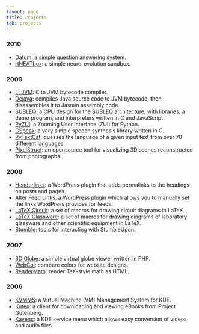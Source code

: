 ```yaml
---
layout: page
title: Projects
tab: projects
---
```


### 2010

 * [Datum](/projects/datum/): a simple question answering system.
 * [rtNEATbox](/projects/rtneatbox/): a simple neuro-evolution sandbox.

### 2009

 * [LLJVM](/projects/lljvm/): C to JVM bytecode compiler.
 * [DejaVa](/projects/dejava/): compiles Java source code to JVM bytecode, then disassembles it to Jasmin assembly code.
 * [SUBLEQ](/projects/subleq/): a CPU design for the SUBLEQ architecture, with libraries, a demo program, and interpreters written in C and JavaScript.
 * [PyZUI](/projects/pyzui/): a Zooming User Interface (ZUI) for Python.
 * [CSpeak](/projects/cspeak/): a very simple speech synthesis library written in C.
 * [PyTextCat](/projects/pytextcat/): guesses the language of a given input text from over 70 different languages.
 * [PixelStruct](/projects/pixelstruct/): an opensource tool for visualizing 3D scenes reconstructed from photographs.

### 2008

 * [Headerlinks](/projects/headerlinks/): a WordPress plugin that adds permalinks to the headings on posts and pages.
 * [Alter Feed Links](/projects/alter-feed-links/): a WordPress plugin which allows you to manually set the links WordPress provides for feeds.
 * [LaTeX Circuit](/projects/latex-circuit/): a set of macros for drawing circuit diagrams in LaTeX.
 * [LaTeX Glassware](/projects/latex-glassware/): a set of macros for drawing diagrams of laboratory glassware and other scientific equipment in LaTeX.
 * [Stumble](/projects/stumble/): tools for interacting with StumbleUpon.

### 2007

 * [3D Globe](/projects/3dglobe/): a simple virtual globe viewer written in PHP.
 * [WebCol](/projects/webcol/): compare colors for website designs.
 * [RenderMath](/projects/rendermath/): render TeX-style math as HTML.

### 2006

 * [KVMMS](/projects/kvmms/): a Virtual Machine (VM) Management System for KDE.
 * [Kuten](/projects/kuten/): a client for downloading and viewing eBooks from Project Gutenberg.
 * [Kavenc](/projects/kavenc/): a KDE service menu which allows easy conversion of videos and audio files.
